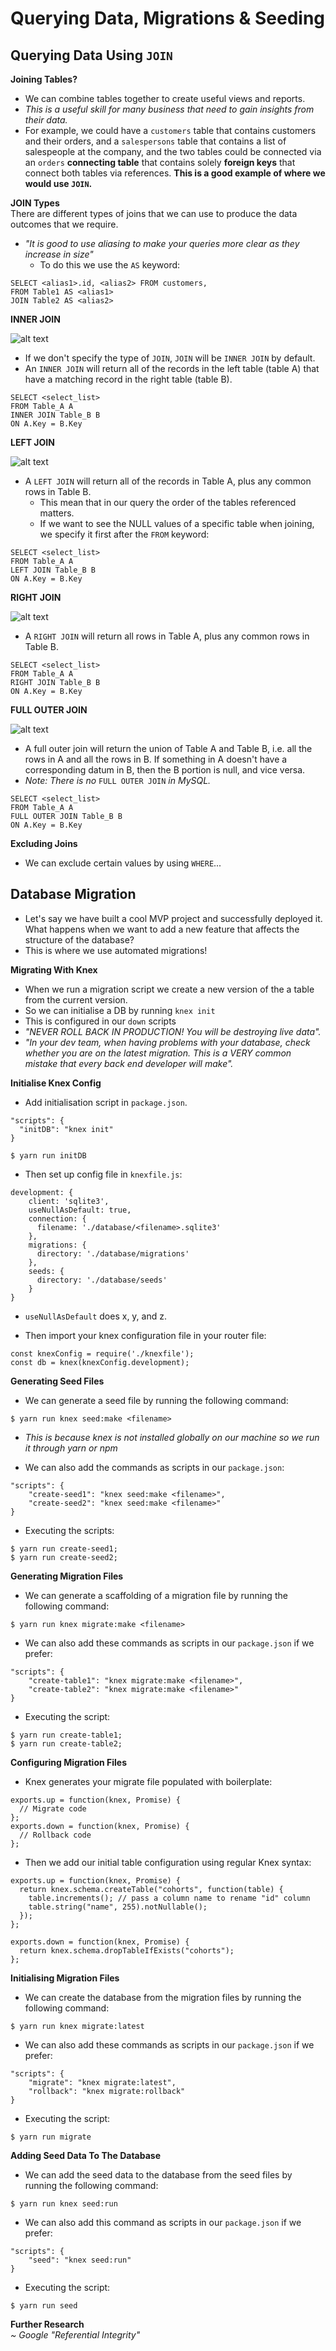 # Querying Data, Migrations & Seeding

## Querying Data Using `JOIN`
**Joining Tables?**
- We can combine tables together to create useful views and reports.
- _This is a useful skill for many business that need to gain insights from their data._
- For example, we could have a `customers` table that contains customers and their orders, and a `salespersons` table that contains a list of salespeople at the company, and the two tables could be connected via an `orders` **connecting table** that contains solely **foreign keys** that connect both tables via references. **This is a good example of where we would use `JOIN`.**

**JOIN Types**  
There are different types of joins that we can use to produce the data outcomes that we require.
- _"It is good to use aliasing to make your queries more clear as they increase in size"_
  - To do this we use the `AS` keyword:

```
SELECT <alias1>.id, <alias2> FROM customers,
FROM Table1 AS <alias1>
JOIN Table2 AS <alias2>
```

**INNER JOIN**  

![alt text](./assets/INNER_JOIN.png)  
- If we don't specify the type of `JOIN`, `JOIN` will be `INNER JOIN` by default.
- An `INNER JOIN` will return all of the records in the left table (table A) that have a matching record in the right table (table B).

```
SELECT <select_list>
FROM Table_A A
INNER JOIN Table_B B
ON A.Key = B.Key
```

**LEFT JOIN**  

![alt text](./assets/LEFT_JOIN.png)  
- A `LEFT JOIN` will return all of the records in Table A, plus any common rows in Table B.
  - This mean that in our query the order of the tables referenced matters.
  - If we want to see the NULL values of a specific table when joining, we specify it first after the `FROM` keyword:

```
SELECT <select_list>
FROM Table_A A
LEFT JOIN Table_B B
ON A.Key = B.Key
```

**RIGHT JOIN**  

![alt text](./assets/RIGHT_JOIN.png)  
- A `RIGHT JOIN` will return all rows in Table A, plus any common rows in Table B.

```
SELECT <select_list>
FROM Table_A A
RIGHT JOIN Table_B B
ON A.Key = B.Key
```

**FULL OUTER JOIN**  

![alt text](/assets/FULL_OUTER_JOIN.png)  
- A full outer join will return the union of Table A and Table B, i.e. all the rows in A and all the rows in B. If something in A doesn't have a corresponding datum in B, then the B portion is null, and vice versa.
- _Note: There is no_ `FULL OUTER JOIN` _in MySQL._

```
SELECT <select_list>
FROM Table_A A
FULL OUTER JOIN Table_B B
ON A.Key = B.Key
```

**Excluding Joins**
- We can exclude certain values by using `WHERE`...

## Database Migration
- Let's say we have built a cool MVP project and successfully deployed it. What happens when we want to add a new feature that affects the structure of the database?
- This is where we use automated migrations!

**Migrating With Knex**
- When we run a migration script we create a new version of the a table from the current version.
- So we can initialise a DB by running `knex init`
- This is configured in our `down` scripts
- _"NEVER ROLL BACK IN PRODUCTION! You will be destroying live data"._
- _"In your dev team, when having problems with your database, check whether you are on the latest migration. This is a VERY common mistake that every back end developer will make"._

**Initialise Knex Config**  
- Add initialisation script in `package.json`.
```
"scripts": {
  "initDB": "knex init"
}
```
```
$ yarn run initDB
```

- Then set up config file in `knexfile.js`:
```
development: {
    client: 'sqlite3',
    useNullAsDefault: true,
    connection: {
      filename: './database/<filename>.sqlite3'
    },
    migrations: {
      directory: './database/migrations'
    },
    seeds: {
      directory: './database/seeds'
    }
}
```

- `useNullAsDefault` does x, y, and z.

- Then import your knex configuration file in your router file:
```
const knexConfig = require('./knexfile');
const db = knex(knexConfig.development);
```

**Generating Seed Files**  
- We can generate a seed file by running the following command:  
```
$ yarn run knex seed:make <filename>
```  
- _This is because knex is not installed globally on our machine so we run it through yarn or npm_

- We can also add the commands as scripts in our `package.json`:
```
"scripts": {
    "create-seed1": "knex seed:make <filename>",
    "create-seed2": "knex seed:make <filename>"
}
```
- Executing the scripts:
```
$ yarn run create-seed1;
$ yarn run create-seed2;
```


**Generating Migration Files**  
- We can generate a scaffolding of a migration file by running the following command:  
```
$ yarn run knex migrate:make <filename>
```

- We can also add these commands as scripts in our `package.json` if we prefer:
```
"scripts": {
    "create-table1": "knex migrate:make <filename>",
    "create-table2": "knex migrate:make <filename>"
}
```
- Executing the script:
```
$ yarn run create-table1;
$ yarn run create-table2;
```

**Configuring Migration Files**  
- Knex generates your migrate file populated with boilerplate:

```
exports.up = function(knex, Promise) {
  // Migrate code
};
exports.down = function(knex, Promise) {
  // Rollback code
};
```
- Then we add our initial table configuration using regular Knex syntax:

```
exports.up = function(knex, Promise) {
  return knex.schema.createTable("cohorts", function(table) {
    table.increments(); // pass a column name to rename "id" column
    table.string("name", 255).notNullable();
  });
};

exports.down = function(knex, Promise) {
  return knex.schema.dropTableIfExists("cohorts");
};
```

**Initialising Migration Files**  
- We can create the database from the migration files by running the following command:
```
$ yarn run knex migrate:latest
```
- We can also add these commands as scripts in our `package.json` if we prefer:
```
"scripts": {
    "migrate": "knex migrate:latest",
    "rollback": "knex migrate:rollback"
}
```
- Executing the script:
```
$ yarn run migrate
```

**Adding Seed Data To The Database**  
- We can add the seed data to the database from the seed files by running the following command:
```
$ yarn run knex seed:run
```
- We can also add this command as scripts in our `package.json` if we prefer:
```
"scripts": {
    "seed": "knex seed:run"
}
```
- Executing the script:
```
$ yarn run seed
```


**Further Research**  
*~ Google "Referential Integrity"*
